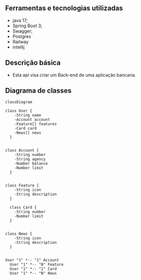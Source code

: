 ## Ferramentas e tecnologias utilizadas

- java 17;
- Spring Boot 3;
- Swagger;
- Postgres
- Railway
- intellij

## Descrição básica
- Esta api visa criar um Back-end de uma aplicação bancaria.

## Diagrama de classes


```mermaid
classDiagram
  
class User {
    -String name
    -Account account
    -Feature[] features
    -Card card
    -News[] news
  }

  
class Account {
    -String number
    -String agency
    -Number balance
    -Number limit
  }

  
class Feature {
    -String icon
    -String description
  }

  class Card {
    -String number
    -Number limit
  }

  
class News {
    -String icon
    -String description
  }

  
User "1" *-- "1" Account
  User "1" *-- "N" Feature
  User "1" *-- "1" Card
  User "1" *-- "N" News
```




